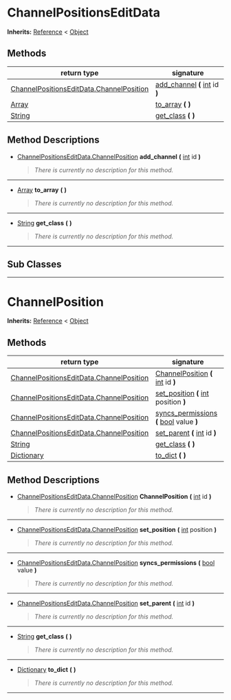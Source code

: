   
# ChannelPositionsEditData
  
**Inherits:** [Reference](https://docs.godotengine.org/en/3.5/classes/class_reference.html) < [Object](https://docs.godotengine.org/en/3.5/classes/class_object.html)  
  
  
## Methods
  
| return type                                                                                     | signature                                                                                                            |
|-------------------------------------------------------------------------------------------------|----------------------------------------------------------------------------------------------------------------------|
| [ChannelPositionsEditData.ChannelPosition](./class_channelpositionseditdata.md#channelposition) | [add\_channel](#method-add-channel) **(** [int](https://docs.godotengine.org/en/3.5/classes/class_int.html) id **)** |
| [Array](https://docs.godotengine.org/en/3.5/classes/class_array.html)                           | [to\_array](#method-to-array) **(**  **)**                                                                           |
| [String](https://docs.godotengine.org/en/3.5/classes/class_string.html)                         | [get\_class](#method-get-class) **(**  **)**                                                                         |  
  
## Method Descriptions
  
- <a name="method-add-channel"></a>[ChannelPositionsEditData.ChannelPosition](./class_channelpositionseditdata.md#channelposition) **add\_channel** **(** [int](https://docs.godotengine.org/en/3.5/classes/class_int.html) id **)**  
  
	> *There is currently no description for this method.*  
________________

- <a name="method-to-array"></a>[Array](https://docs.godotengine.org/en/3.5/classes/class_array.html) **to\_array** **(**  **)**  
  
	> *There is currently no description for this method.*  
________________

- <a name="method-get-class"></a>[String](https://docs.godotengine.org/en/3.5/classes/class_string.html) **get\_class** **(**  **)**  
  
	> *There is currently no description for this method.*  
________________

  
  
## Sub Classes
  
________________
  
  
# ChannelPosition
  
**Inherits:** [Reference](https://docs.godotengine.org/en/3.5/classes/class_reference.html) < [Object](https://docs.godotengine.org/en/3.5/classes/class_object.html)  
  
  
## Methods
  
| return type                                                                                     | signature                                                                                                                             |
|-------------------------------------------------------------------------------------------------|---------------------------------------------------------------------------------------------------------------------------------------|
| [ChannelPositionsEditData.ChannelPosition](./class_channelpositionseditdata.md#channelposition) | [ChannelPosition](#method-ChannelPosition) **(** [int](https://docs.godotengine.org/en/3.5/classes/class_int.html) id **)**           |
| [ChannelPositionsEditData.ChannelPosition](./class_channelpositionseditdata.md#channelposition) | [set\_position](#method-set-position) **(** [int](https://docs.godotengine.org/en/3.5/classes/class_int.html) position **)**          |
| [ChannelPositionsEditData.ChannelPosition](./class_channelpositionseditdata.md#channelposition) | [syncs\_permissions](#method-syncs-permissions) **(** [bool](https://docs.godotengine.org/en/3.5/classes/class_bool.html) value **)** |
| [ChannelPositionsEditData.ChannelPosition](./class_channelpositionseditdata.md#channelposition) | [set\_parent](#method-set-parent) **(** [int](https://docs.godotengine.org/en/3.5/classes/class_int.html) id **)**                    |
| [String](https://docs.godotengine.org/en/3.5/classes/class_string.html)                         | [get\_class](#method-get-class) **(**  **)**                                                                                          |
| [Dictionary](https://docs.godotengine.org/en/3.5/classes/class_dictionary.html)                 | [to\_dict](#method-to-dict) **(**  **)**                                                                                              |  
  
## Method Descriptions
  
- <a name="method-ChannelPosition"></a>[ChannelPositionsEditData.ChannelPosition](./class_channelpositionseditdata.md#channelposition) **ChannelPosition** **(** [int](https://docs.godotengine.org/en/3.5/classes/class_int.html) id **)**  
  
	> *There is currently no description for this method.*  
________________

- <a name="method-set-position"></a>[ChannelPositionsEditData.ChannelPosition](./class_channelpositionseditdata.md#channelposition) **set\_position** **(** [int](https://docs.godotengine.org/en/3.5/classes/class_int.html) position **)**  
  
	> *There is currently no description for this method.*  
________________

- <a name="method-syncs-permissions"></a>[ChannelPositionsEditData.ChannelPosition](./class_channelpositionseditdata.md#channelposition) **syncs\_permissions** **(** [bool](https://docs.godotengine.org/en/3.5/classes/class_bool.html) value **)**  
  
	> *There is currently no description for this method.*  
________________

- <a name="method-set-parent"></a>[ChannelPositionsEditData.ChannelPosition](./class_channelpositionseditdata.md#channelposition) **set\_parent** **(** [int](https://docs.godotengine.org/en/3.5/classes/class_int.html) id **)**  
  
	> *There is currently no description for this method.*  
________________

- <a name="method-get-class"></a>[String](https://docs.godotengine.org/en/3.5/classes/class_string.html) **get\_class** **(**  **)**  
  
	> *There is currently no description for this method.*  
________________

- <a name="method-to-dict"></a>[Dictionary](https://docs.godotengine.org/en/3.5/classes/class_dictionary.html) **to\_dict** **(**  **)**  
  
	> *There is currently no description for this method.*  
________________

  
